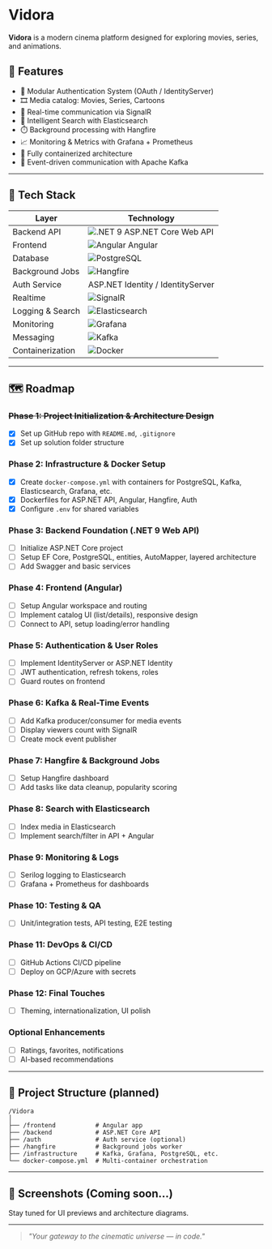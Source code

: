 # Vidora
**Vidora** is a modern cinema platform designed for exploring movies, series, and animations.

## 🚀 Features
- 🔐 Modular Authentication System (OAuth / IdentityServer)
- 🎞️ Media catalog: Movies, Series, Cartoons
- 📡 Real-time communication via SignalR
- 🧠 Intelligent Search with Elasticsearch
- ⏱️ Background processing with Hangfire
- 📈 Monitoring & Metrics with Grafana + Prometheus
- 🐳 Fully containerized architecture
- 🔁 Event-driven communication with Apache Kafka

---

## 🧰 Tech Stack

| Layer              | Technology                                                                 |
|-------------------|-----------------------------------------------------------------------------|
| Backend API        | ![.NET 9](https://img.shields.io/badge/.NET-9.0-blue) ASP.NET Core Web API |
| Frontend           | ![Angular](https://img.shields.io/badge/Angular-19.2.0-red) Angular            |
| Database           | ![PostgreSQL](https://img.shields.io/badge/PostgreSQL-15-blue)             |
| Background Jobs    | ![Hangfire](https://img.shields.io/badge/Hangfire-Jobs-informational)      |
| Auth Service       | ASP.NET Identity / IdentityServer                                          |
| Realtime           | ![SignalR](https://img.shields.io/badge/SignalR-Realtime-brightgreen)      |
| Logging & Search   | ![Elasticsearch](https://img.shields.io/badge/Elasticsearch-Search-yellow) |
| Monitoring         | ![Grafana](https://img.shields.io/badge/Grafana-Dashboard-orange)          |
| Messaging          | ![Kafka](https://img.shields.io/badge/Kafka-Events-ff69b4)                 |
| Containerization   | ![Docker](https://img.shields.io/badge/Docker-Compose-blueviolet) 

---

## 🗺️ Roadmap

### ~~Phase 1: Project Initialization & Architecture Design~~
- [X] Set up GitHub repo with `README.md`, `.gitignore`
- [X] Set up solution folder structure

### Phase 2: Infrastructure & Docker Setup
- [X] Create `docker-compose.yml` with containers for PostgreSQL, Kafka, Elasticsearch, Grafana, etc.
- [X] Dockerfiles for ASP.NET API, Angular, Hangfire, Auth
- [X] Configure `.env` for shared variables

### Phase 3: Backend Foundation (.NET 9 Web API)
- [ ] Initialize ASP.NET Core project
- [ ] Setup EF Core, PostgreSQL, entities, AutoMapper, layered architecture
- [ ] Add Swagger and basic services

### Phase 4: Frontend (Angular)
- [ ] Setup Angular workspace and routing
- [ ] Implement catalog UI (list/details), responsive design
- [ ] Connect to API, setup loading/error handling

### Phase 5: Authentication & User Roles
- [ ] Implement IdentityServer or ASP.NET Identity
- [ ] JWT authentication, refresh tokens, roles
- [ ] Guard routes on frontend

### Phase 6: Kafka & Real-Time Events
- [ ] Add Kafka producer/consumer for media events
- [ ] Display viewers count with SignalR
- [ ] Create mock event publisher

### Phase 7: Hangfire & Background Jobs
- [ ] Setup Hangfire dashboard
- [ ] Add tasks like data cleanup, popularity scoring

### Phase 8: Search with Elasticsearch
- [ ] Index media in Elasticsearch
- [ ] Implement search/filter in API + Angular

### Phase 9: Monitoring & Logs
- [ ] Serilog logging to Elasticsearch
- [ ] Grafana + Prometheus for dashboards

### Phase 10: Testing & QA
- [ ] Unit/integration tests, API testing, E2E testing

### Phase 11: DevOps & CI/CD
- [ ] GitHub Actions CI/CD pipeline
- [ ] Deploy on GCP/Azure with secrets

### Phase 12: Final Touches
- [ ] Theming, internationalization, UI polish

### Optional Enhancements
- [ ] Ratings, favorites, notifications
- [ ] AI-based recommendations

---

## 📂 Project Structure (planned)
```
/Vidora
│
├── /frontend           # Angular app
├── /backend            # ASP.NET Core API
├── /auth               # Auth service (optional)
├── /hangfire           # Background jobs worker
├── /infrastructure     # Kafka, Grafana, PostgreSQL, etc.
└── docker-compose.yml  # Multi-container orchestration
```

---

## 📸 Screenshots (Coming soon...)

Stay tuned for UI previews and architecture diagrams.

---

> _"Your gateway to the cinematic universe — in code."_
